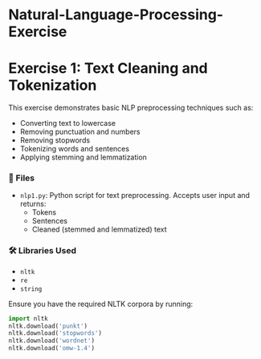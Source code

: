 # Natural-Language-Processing-Exercise
# Exercise 1: Text Cleaning and Tokenization

This exercise demonstrates basic NLP preprocessing techniques such as:

- Converting text to lowercase
- Removing punctuation and numbers
- Removing stopwords
- Tokenizing words and sentences
- Applying stemming and lemmatization

### 📁 Files

- `nlp1.py`: Python script for text preprocessing. Accepts user input and returns:
  - Tokens
  - Sentences
  - Cleaned (stemmed and lemmatized) text

### 🛠️ Libraries Used

- `nltk`
- `re`
- `string`

Ensure you have the required NLTK corpora by running:

```python
import nltk
nltk.download('punkt')
nltk.download('stopwords')
nltk.download('wordnet')
nltk.download('omw-1.4')
